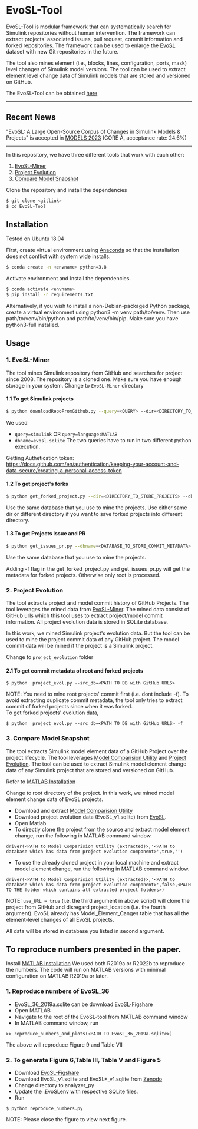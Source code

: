 # EvoSL-Tool

EvoSL-Tool is modular framework that can systematically search for Simulink repositories without human intervention. The framework can extract projects' associated issues, pull request, commit information and forked repositories. The framework can be used to enlarge the [EvoSL](https://zenodo.org/record/7806457) dataset with new Git repositories in the future. 

The tool also mines element (i.e., blocks, lines, configuration, ports, mask) level changes of Simulink model versions. The tool can be used to extract element level change data of Simulink models that are stored and versioned on GitHub.

The EvoSL-Tool can be obtained [here](https://zenodo.org/record/8111020)

-------------------------------

## Recent News

"EvoSL: A Large Open-Source Corpus of
Changes in Simulink Models & Projects" is accepted in [MODELS 2023](https://conf.researchr.org/track/models-2023/models-2023-technical-track) (CORE A, acceptance rate: 24.6%)

-------------------------------

In this repository, we have three different tools that work with each other:
1. [EvoSL-Miner]
2. [Project Evolution]
3. [Compare Model Snapshot]

Clone the repository and install the dependencies
```sh
$ git clone <gitlink>
$ cd EvoSL-Tool
```

## Installation

Tested on Ubuntu 18.04 

First, create virtual environment using  [Anaconda] so that the installation does not conflict with system wide installs.
```sh
$ conda create -n <envname> python=3.8
```

Activate environment and Install the dependencies.
```sh
$ conda activate <envname>
$ pip install -r requirements.txt
```

Alternatively, if you wish to install a non-Debian-packaged Python package, create a virtual environment using python3 -m venv path/to/venv. Then use path/to/venv/bin/python and path/to/venv/bin/pip. Make sure you have python3-full installed.



## Usage

### 1. EvoSL-Miner
The tool mines Simulink repository from GitHub and searches for project since 2008. The repository is a cloned one. Make sure you have enough storage in your system.
Change  to `EvoSL-Miner` directory

#### 1.1 To get Simulink projects
```sh
$ python downloadRepoFromGithub.py --query=<QUERY> --dir=<DIRECTORY_TO_STORE_PROJECTS> --dbname=<DATABASE_TO_STORE_COMMIT_METADATA> --token=<GITHUB_AUTHENTICATION_TOKEN>
``` 
We used 
- `query=simulink`  OR `query=language:MATLAB` 
- `dbname=evosl.sqlite`
The two queries have to run in two different python execution.

Getting Authetication token: https://docs.github.com/en/authentication/keeping-your-account-and-data-secure/creating-a-personal-access-token


#### 1.2 To get project's forks 

```sh
$ python get_forked_project.py --dir=<DIRECTORY_TO_STORE_PROJECTS> --dbname=<DATABASE_TO_STORE_COMMIT_METADATA> --token=<GITHUB_AUTHENTICATION_TOKEN>
``` 
Use the same database that you use to mine the projects. 
Use either same dir  or different directory if you want to save forked projects into different directory.

#### 1.3 To get Projects Issue and PR
```sh
$ python get_issues_pr.py --dbname=<DATABASE_TO_STORE_COMMIT_METADATA> --token=<GITHUB_AUTHENTICATION_TOKEN>
``` 
Use the same database that you use to mine the projects. 

Adding -f flag in the get_forked_project.py and get_issues_pr.py will get the metadata for forked projects. Otherwise only root is processed. 

### 2. Project Evolution
The tool extracts project and model commit history of GitHub Projects. The tool leverages the mined data from [EvoSL-Miner]. The mined data consist of GitHub urls which this tool uses to extract project/model commit information. All project evolution data is stored in SQLite database.

In this work, we mined Simulink project's evolution data. But the tool can be used to mine the project commit data of any GitHub project. The model commit data will be mined if the project is a Simulink project. 

Change to `project_evolution` folder

#### 2.1 To get commit metadata of root and forked projects 

```
$ python  project_evol.py --src_db=<PATH TO DB with GitHub URLS>
```

NOTE: You need to mine root projects' commit first (i.e. dont include -f). To avoid extracting duplicate commit metadata, the tool only tries to extract commit of forked projects since when it was forked. <br>
To get forked projects' evolution data,
```
$ python  project_evol.py --src_db=<PATH TO DB with GitHub URLS> -f
```

### 3. Compare Model Snapshot
The tool extracts Simulink model element data of a GitHub Project over the project lifecycle. The tool leverages [Model Comparision Utility] and [Project Evolution]. The tool can be used to extract Simulink model element change data of any Simulink project that are stored and versioned on GitHub.

Refer to [MATLAB Installation]

Change to root directory of the project.
In this work, we mined model element change data of EvoSL projects.  <br>
- Download and extract [Model Comparision Utility] <br>
- Download project evolution data (EvoSL_v1.sqlite) from [EvoSL](https://zenodo.org/record/7806457). <br>
- Open Matlab <br>
- To directly clone the project from the source and extract model element change, run the following in MATLAB command window.<br>
```
driver(<PATH to Model Comparision Utility (extracted)>,'<PATH to database which has data from project evolution component>',true,'')
```

- To use the already cloned project in your local machine and extract model element change, run the following in MATLAB command window.<br>
```
driver(<PATH to Model Comparision Utility (extracted)>,'<PATH to database which has data from project evolution component>',false,<PATH TO THE folder which contains all extracted project folders>)
```


NOTE: `use_URL = true` (i.e. the third argument in above script) will clone the project from GitHub and disregard project_location (i.e. the fourth argument). 
EvoSL already has Model_Element_Canges table that has all the element-level changes of all EvoSL projects. 

All data will be stored in database you listed in second argument. 

## To reproduce numbers presented in the paper.
Install [MATLAB Installation]
We used both R2019a or R2022b to reproduce the numbers. The code will run on MATLAB versions with minimal configuration on MATLAB R2019a or later. 

### 1. Reproduce numbers of EvoSL_36

- EvoSL_36_2019a.sqlite  can be download  [EvoSL-Figshare] <br>
- Open MATLAB <br>
- Navigate to the root of the EvoSL-tool from MATLAB command window <br>
- In MATLAB command window, run
```
>> reproduce_numbers_and_plots(<PATH TO EvoSL_36_2019a.sqlite>)
```
The above will reproduce Figure 9 and  Table VII

### 2. To generate Figure 6,Table III, Table V and Figure 5
- Download [EvoSL-Figshare]
- Download EvoSL_v1.sqlite and EvoSL+_v1.sqlite from [Zenodo](https://zenodo.org/record/7806457)
- Change directory to analyzer_py
- Update the .EvoSLenv with respective SQLite files. 
- Run 
```
$ python reproduce_numbers.py
```
NOTE: Please close the figure to view next figure. 


[//]: # (These are reference links used in the body of this note and get stripped out when the markdown processor does its job. There is no need to format nicely because it shouldn't be seen. Thanks SO - http://stackoverflow.com/questions/4823468/store-comments-in-markdown-syntax)
   [Anaconda]: <https://www.anaconda.com/>
   [EvoSL-Miner]: <https://github.com/50417/EvoSL-Tool/tree/main/EvoSL-Miner>
   [Compare Model Snapshot]: <https://github.com/50417/EvoSL-Tool/tree/main/%40compareModelSnapshot>
   [Project Evolution]: <https://github.com/50417/EvoSL-Tool/tree/main/project_evolution> 
   [Model Comparision Utility]: <https://zenodo.org/record/6410073#.Y-VQINLMK-Y>
   [Repository Mining for Changes in Simulink Models]: <https://ieeexplore.ieee.org/document/9592466>
   [MATLAB Installation]: <https://github.com/50417/EvoSL-Tool/tree/main/MATLABConfiguration.md>
   [EvoSL-Figshare]: <https://figshare.com/articles/dataset/EvoSL_A_Large_Open-Source_Corpus_of_Changes_in_Simulink_Models_Projects_Analysis_Data_/22298812/2>
